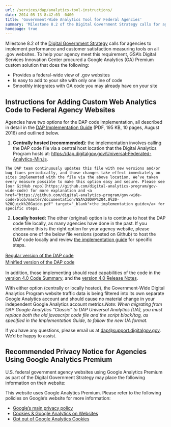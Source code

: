 ```yaml
---
url: /services/dap/analytics-tool-instructions/
date: 2014-05-13 8:42:03 -0400
title: 'Government-Wide Analytics Tool for Federal Agencies'
summary: 'Milestone 8.2 of the Digital Government Strategy calls for agencies to implement performance and customer satisfaction measuring tools on all .gov websites. To help your agency meet this requirement, GSA&rsquo;s Digital Services Innovation Center procured a Google Analytics (GA) Premium custom solution that does the following: Provides a federal-wide view of .gov websites Is easy'
homepage: true
---
```


Milestone 8.2 of the [Digital Government Strategy](http://www.whitehouse.gov/sites/default/files/omb/egov/digital-government/digital-government.html) calls for agencies to implement performance and customer satisfaction measuring tools on all .gov websites. To help your agency meet this requirement, GSA’s Digital Services Innovation Center procured a Google Analytics (GA) Premium custom solution that does the following:

  * Provides a federal-wide view of .gov websites
  * Is easy to add to your site with only one line of code
  * Smoothly integrates with GA code you may already have on your site

## Instructions for Adding Custom Web Analytics Code to Federal Agency Websites

Agencies have two options for the DAP code implementation, all described in detail in the <a href="https://s3.amazonaws.com/digitalgov/_legacy-img/2014/05/DAP_v3.1_QuickGuide_Aug2016-1.pdf" target="_blank">DAP Implementation Guide</a> (PDF, 195 KB, 10 pages, August 2016) and outlined below.

  1. **Centrally hosted (recommended):**  the implementation involves calling the DAP code file via a central host location that the Digital Analytics Program hosts at: <a href="https://dap.digitalgov.gov/Universal-Federated-Analytics-Min.js" target="_blank">https://dap.digitalgov.gov/Universal-Federated-Analytics-Min.js</a>.

    The DAP team continuously updates this file with new versions and/or bug fixes periodically, and those changes take effect immediately on sites implemented with the file via the above location. We’ve taken every measure possible to make this option easy and secure. Please see [our GitHub repo](https://github.com/digital-analytics-program/gov-wide-code) for more explanation and <a href="https://github.com/digital-analytics-program/gov-wide-code/blob/master/documentation/GSA%20DAP%204.0%20-%20Quick%20Guide.pdf" target="_blank">the implementation guide</a> for specific steps.
  2. **Locally hosted:** The other (original) option is to continue to host the DAP code file locally, as many agencies have done in the past. If you determine this is the right option for your agency website, please choose one of the below file versions (posted on Github) to host the DAP code locally and review <a href="https://s3.amazonaws.com/digitalgov/_legacy-img/2014/05/DAP_v3.1_QuickGuide_Aug2016-1.pdf" target="_blank">the implementation guide</a> for specific steps.

<a style="line-height: 1.5" href="https://raw.githubusercontent.com/digital-analytics-program/gov-wide-code/master/Universal-Federated-Analytics.js" target="_blank">Regular version of the DAP code<br /> </a><a style="line-height: 1.5" href="https://raw.githubusercontent.com/digital-analytics-program/gov-wide-code/master/Universal-Federated-Analytics-Min.js">Minified version of the DAP code</a>

In addition, those implementing should read capabilities of the code in the <a href="https://github.com/digital-analytics-program/gov-wide-code/blob/master/documentation/GSA%20DAP%204.0%20-%20DAP%20Code%20Capabilities%20Summary%20and%20Reference.pdf">version 4.0 Code Summary</a>, and the <a href="https://github.com/digital-analytics-program/gov-wide-code/blob/master/documentation/GSA%20DAP%204.0%20-%20Release%20Notes.pdf" target="_blank">version 4.0 Release Notes</a>.

With either option (centrally or locally hosted), the Government-Wide Digital Analytics Program website traffic data is being filtered into its own separate Google Analytics account and should cause no material change in your independent Google Analytics account metrics._Note: When migrating from DAP Google Analytics &#8220;Classic&#8221; to DAP Universal Analytics (UA), you must replace both the old javascript code file and the script block/tag, as specified in the Implementation Guide, to follow the new UA format._

If you have any questions, please email us at <a href="mailto:dap@support.digitalgov.gov" target="_blank">dap@support.digitalgov.gov</a>. We&#8217;d be happy to assist.

## Recommended Privacy Notice for Agencies Using Google Analytics Premium

U.S. federal government agency websites using Google Analytics Premium as part of the Digital Government Strategy may place the following information on their website:

This website uses Google Analytics Premium. Please refer to the following policies on Google’s website for more information:

  * [Google’s main privacy policy](http://www.google.com/intl/en/policies/privacy)
  * [Cookies & Google Analytics on Websites](https://developers.google.com/analytics/resources/concepts/gaConceptsCookies)
  * [Opt out of Google Analytics Cookies](https://tools.google.com/dlpage/gaoptout?hl=en)

<p style="padding-left: 30px">
